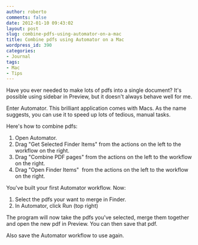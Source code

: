 ```yaml
---
author: roberto
comments: false
date: 2012-01-10 09:43:02
layout: post
slug: combine-pdfs-using-automator-on-a-mac
title: Combine pdfs using Automator on a Mac
wordpress_id: 390
categories:
- Journal
tags:
- Mac
- Tips
---
```


Have you ever needed to make lots of pdfs into a single document? It's possible using sidebar in Preview, but it doesn't always behave well for me.

Enter Automator. This brilliant application comes with Macs. As the name suggests, you can use it to speed up lots of tedious, manual tasks.

Here's how to combine pdfs:

  1. Open Automator.
  2. Drag "Get Selected Finder Items" from the actions on the left to the workflow on the right.
  3. Drag "Combine PDF pages" from the actions on the left to the workflow on the right.
  4. Drag "Open Finder Items"  from the actions on the left to the workflow on the right.

You've built your first Automator workflow. Now:

  1. Select the pdfs your want to merge in Finder.
  2. In Automator, click Run (top right)

The program will now take the pdfs you've selected, merge them together and open the new pdf in Preview. You can then save that pdf.







Also save the Automator workflow to use again.





